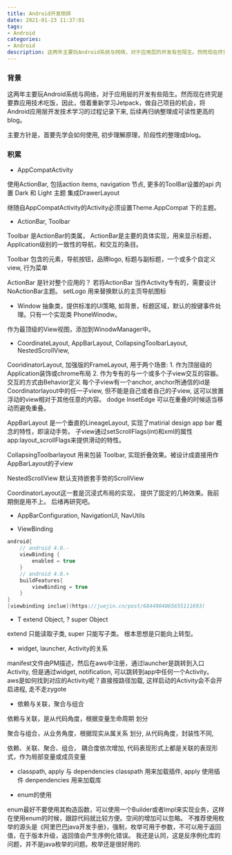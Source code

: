 ```yaml
---
title: Android开发琐碎
date: 2021-01-23 11:37:01
tags:
- Android
categories:
- Android
description: 这两年主要玩Android系统与网络，对于应用层的开发有些陌生。然而现在终究是要靠应用技术吃饭，因此，借着重新学习Jetpack，做自己项目的机会，将Android应用层开发技术学习的过程记录下来, 后续再归纳整理成可读性更高的blog。
---
```


### 背景

这两年主要玩Android系统与网络，对于应用层的开发有些陌生。然而现在终究是要靠应用技术吃饭，因此，借着重新学习Jetpack，做自己项目的机会，将Android应用层开发技术学习的过程记录下来, 后续再归纳整理成可读性更高的blog。

主要方针是，首要先学会如何使用, 初步理解原理，阶段性的整理成blog。

### 积累
-  AppCompatActivity

使用ActionBar, 包括action items, navigation 节点, 更多的ToolBar设置的api
内置 Dark 和 Light 主题
集成DrawerLayout

继随自AppCompatActivity的Activity必须设置Theme.AppCompat 下的主题。

-  ActionBar, Toolbar

Toolbar 是ActionBar的类属， ActionBar是主要的具体实现，用来显示标题，Application级别的一致性的导航，和交互的条目。

Toolbar 包含的元素，导航按钮，品牌logo, 标题与副标题，一个或多个自定义view, 行为菜单

ActionBar 是针对整个应用的？ 若将ActionBar 当作Activity专有的，需要设计NoActionBar主题。
setLogo 用来替换默认的主页导航图标

- Window
抽象类，提供标准的UI策略, 如背景，标题区域，默认的按键事件处理。只有一个实现类 PhoneWinodw。

作为最顶级的View视图，添加到WinodwManager中。

- CoordinateLayout, AppBarLayout, CollapsingToolbarLayout, NestedScrollView, 

CooridinatorLayout, 加强版的FrameLayout, 用于两个场景:
	1. 作为顶层级的Application装饰或chrome布局
	2. 作为专有的与一个或多个子view交互的容器。
	交互的方式由Behavior定义
	每个子view有一个anchor, anchor所通信的id是Coordinatorlayout中的任一子view, 但不能是自己或者自己的子view, 这可以放置浮动的view相对于其他任意的内容。
	dodge InsetEdge 可以在重叠的时候适当移动而避免重叠。

AppBarLayout
	是一个垂直的LineageLayout, 实现了matirial design app bar 概念的特性，即滚动手势。
	子view通过setScrollFlags(int)和xml的属性app:layout_scrollFlags来提供滑动的特性。

CollapsingToolbarlayout
	用来包装 Toolbar, 实现折叠效果。被设计成直接用作AppBarLayout的子view

NestedScrollView
	默认支持嵌套手势的ScrollView

CoordinatorLayout这一套是沉浸式布局的实现， 提供了固定的几种效果。我前期倒是用不上。 后绪再研究吧。

- AppBarConfiguration, NavigationUI, NavUtils

- ViewBinding
```gradle
android{
	// android 4.0.-
	viewBinding {
		enabled = true
	}
	// android 4.0.+ 
	buildFeatures{
		viewBinding = true
	}
}
[viewbinding inclue](https://juejin.cn/post/6844904065655111693)
```

- T extend Object, ? super Object

extend 只能读取子类, super 只能写子类。 根本思想是只能向上转型。

- widget, launcher, Activity的关系

manifest文件由PM描述，然后在aws中注册，通过launcher是跳转到入口Activity, 但是通过widget, notification, 可以跳转到app中任何一个Activity。
aws是如何找到对应的Activity呢？直接按路径加载, 这样启动的Activity会不会开启进程, 走不走zygote

- 依赖与关联，聚合与组合

依赖与关联，是从代码角度，根据变量生命周期 划分

聚合与组合，从业务角度，根据现实从属关系 划分, 从代码角度，封装性不同,

依赖、关联、聚合、组合， 耦合度依次增加, 代码表现形式上都是关联的表现形式，作为局部变量或成员变量

- classpath, apply 与 dependencies
classpath 用来加载插件, apply 使用插件
denpendencies 用来加载库

- enum的使用

enum最好不要使用其构造函数，可以使用一个Builder或者Impl来实现业务，这样在使用enum的时候，跟踪代码就比较方便。空间的增加可以忽略。
不推荐使用枚举的源头是《阿里巴巴java开发手册》，强制，枚举可用于参数，不可以用于返回值，在于版本升级，返回值会产生序例化错误。
我还是认同，这是反序例化库的问题，并不是java枚举的问题。枚举还是很好用的.

